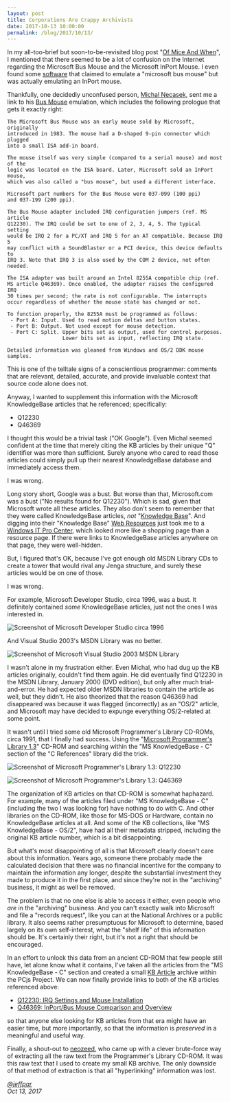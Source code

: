 ```yaml
---
layout: post
title: Corporations Are Crappy Archivists
date: 2017-10-13 10:00:00
permalink: /blog/2017/10/13/
---
```


In my all-too-brief but soon-to-be-revisited blog post "[Of Mice And When](/blog/2017/08/28/)", I mentioned that
there seemed to be a lot of confusion on the Internet regarding the Microsoft Bus Mouse and the Microsoft InPort Mouse.
I even found some [software](https://github.com/fr1tz/aimsgui/blob/master/aid/os/pc/devmouse.c) that claimed to emulate
a "microsoft bus mouse" but was actually emulating an InPort mouse.

Thankfully, one decidedly unconfused person, [Michal Necasek](http://www.os2museum.com), sent me a link to his
[Bus Mouse](https://www.virtualbox.org/svn/vbox/trunk/src/VBox/ExtPacks/BusMouseSample/BusMouse.cpp) emulation,
which includes the following prologue that gets it exactly right:

	The Microsoft Bus Mouse was an early mouse sold by Microsoft, originally
	introduced in 1983. The mouse had a D-shaped 9-pin connector which plugged
	into a small ISA add-in board.
	
	The mouse itself was very simple (compared to a serial mouse) and most of the
	logic was located on the ISA board. Later, Microsoft sold an InPort mouse,
	which was also called a "bus mouse", but used a different interface.
	
	Microsoft part numbers for the Bus Mouse were 037-099 (100 ppi)
	and 037-199 (200 ppi).
	
	The Bus Mouse adapter included IRQ configuration jumpers (ref. MS article
	Q12230). The IRQ could be set to one of 2, 3, 4, 5. The typical setting
	would be IRQ 2 for a PC/XT and IRQ 5 for an AT compatible. Because IRQ 5
	may conflict with a SoundBlaster or a PCI device, this device defaults to
	IRQ 3. Note that IRQ 3 is also used by the COM 2 device, not often needed.
	
	The ISA adapter was built around an Intel 8255A compatible chip (ref.
	MS article Q46369). Once enabled, the adapter raises the configured IRQ
	30 times per second; the rate is not configurable. The interrupts
	occur regardless of whether the mouse state has changed or not.
	
	To function properly, the 8255A must be programmed as follows:
	 - Port A: Input. Used to read motion deltas and button states.
	 - Port B: Output. Not used except for mouse detection.
	 - Port C: Split. Upper bits set as output, used for control purposes.
	                  Lower bits set as input, reflecting IRQ state.
	
	Detailed information was gleaned from Windows and OS/2 DDK mouse samples.

This is one of the telltale signs of a conscientious programmer: comments that are relevant, detailed, accurate,
and provide invaluable context that source code alone does not.

Anyway, I wanted to supplement this information with the Microsoft KnowledgeBase articles that he referenced;
specifically:

- Q12230
- Q46369

I thought this would be a trivial task ("OK Google").  Even Michal seemed confident at the time that merely
citing the KB articles by their unique "Q" identifier was more than sufficient.  Surely anyone who cared to read
those articles could simply pull up their nearest KnowledgeBase database and immediately access them.

I was wrong.

Long story short, Google was a bust.  But worse than that, Microsoft.com was a bust ("No results found for Q12230").
Which is sad, given that Microsoft wrote all these articles.  They also don't seem to remember that they were
called KnowledgeBase articles, *not* "[Knowledge Base](https://technet.microsoft.com/en-us/library/cc938660.aspx)".
And digging into their "Knowledge Base" [Web Resources](http://windows.microsoft.com/windows2000/reskit/webresources)
just took me to a [Windows IT Pro Center](https://www.microsoft.com/en-us/itpro/windows), which looked more like a
shopping page than a resource page.  If there were links to KnowledgeBase articles anywhere on that page, they
were well-hidden.

But, I figured that's OK, because I've got enough old MSDN Library CDs to create a tower that would rival any
Jenga structure, and surely these articles would be on one of those.

I was wrong.

For example, Microsoft Developer Studio, circa 1996, was a bust.  It definitely contained *some* KnowledgeBase
articles, just not the ones I was interested in.

![Screenshot of Microsoft Developer Studio circa 1996](/blog/images/win95-vc42-msdn.jpg)

And Visual Studio 2003's MSDN Library was no better.

![Screenshot of Microsoft Visual Studio 2003 MSDN Library](/blog/images/winxp-vs2003-msdn.jpg)

I wasn't alone in my frustration either.  Even Michal, who had dug up the KB articles originally, couldn't find
them again.  He did eventually find Q12230 in the MSDN Library, January 2000 (DVD edition), but only after much
trial-and-error.  He had expected older MSDN libraries to contain the article as well, but they didn't.  He also
theorized that the reason Q46369 had disappeared was because it was flagged (incorrectly) as an "OS/2" article,
and Microsoft may have decided to expunge everything OS/2-related at some point.

It wasn't until I tried some old Microsoft Programmer's Library CD-ROMs, circa 1991, that I finally had success.
Using the "[Microsoft Programmer's Library 1.3](/pubs/pc/reference/microsoft/mspl13/)" CD-ROM and searching within
the "MS KnowledgeBase - C" section of the "C References" library did the trick.

![Screenshot of Microsoft Programmer's Library 1.3: Q12230](/blog/images/mspl13-q12230.jpg)

![Screenshot of Microsoft Programmer's Library 1.3: Q46369](/blog/images/mspl13-q46369.jpg)

The organization of KB articles on that CD-ROM is somewhat haphazard.  For example, many of the articles filed
under "MS KnowledgeBase - C" (including the two I was looking for) have nothing to do with C.  And other libraries
on the CD-ROM, like those for MS-DOS or Hardware, contain no KnowledgeBase articles at all.  And some of the KB
collections, like "MS KnowledgeBase - OS/2", have had all their metadata stripped, including the original KB article
number, which is a bit disappointing.

But what's most disappointing of all is that Microsoft clearly doesn't care about this information.  Years ago,
someone there probably made the calculated decision that there was no financial incentive for the company to maintain
the information any longer, despite the substantial investment they made to produce it in the first place, and since
they're not in the "archiving" business, it might as well be removed.

The problem is that no one else is able to access it either, even people who *are* in the "archiving" business.
And you can't exactly walk into Microsoft and file a "records request", like you can at the National Archives or a
public library.  It also seems rather presumptuous for Microsoft to determine, based largely on its own self-interest,
what the "shelf life" of this information should be.  It's certainly their right, but it's not a right that should
be encouraged.

In an effort to unlock this data from an ancient CD-ROM that few people still have, let alone know what it contains,
I've taken all the articles from the "MS KnowledgeBase - C" section and created a small [KB Article](/pubs/pc/reference/microsoft/kb/)
archive within the PCjs Project.  We can now finally provide links to both of the KB articles referenced above:

- [Q12230: IRQ Settings and Mouse Installation](/pubs/pc/reference/microsoft/kb/Q12230/)
- [Q46369: InPort/Bus Mouse Comparison and Overview](/pubs/pc/reference/microsoft/kb/Q46369/)

so that anyone else looking for KB articles from that era might have an easier time, but more importantly, so that
the information is *preserved* in a meaningful and useful way.

Finally, a shout-out to [neozeed](https://virtuallyfun.superglobalmegacorp.com/2012/07/05/2133/), who came up with
a clever brute-force way of extracting all the raw text from the Programmer's Library CD-ROM.  It was this raw text
that I used to create my small KB archive.  The only downside of that method of extraction is that all "hyperlinking"
information was lost.

*[@jeffpar](https://jeffpar.com)*  
*Oct 13, 2017*
